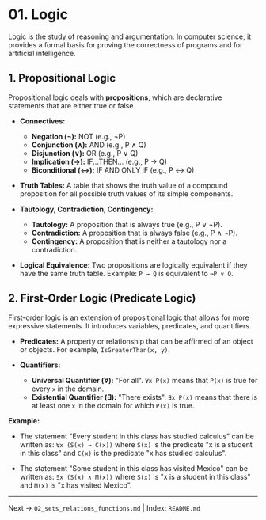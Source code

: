 # 01. Logic

Logic is the study of reasoning and argumentation. In computer science, it provides a formal basis for proving the correctness of programs and for artificial intelligence.

## 1. Propositional Logic
Propositional logic deals with **propositions**, which are declarative statements that are either true or false.

- **Connectives:**
  - **Negation (¬):** NOT (e.g., ¬P)
  - **Conjunction (∧):** AND (e.g., P ∧ Q)
  - **Disjunction (∨):** OR (e.g., P ∨ Q)
  - **Implication (→):** IF...THEN... (e.g., P → Q)
  - **Biconditional (↔):** IF AND ONLY IF (e.g., P ↔ Q)

- **Truth Tables:** A table that shows the truth value of a compound proposition for all possible truth values of its simple components.

- **Tautology, Contradiction, Contingency:**
  - **Tautology:** A proposition that is always true (e.g., P ∨ ¬P).
  - **Contradiction:** A proposition that is always false (e.g., P ∧ ¬P).
  - **Contingency:** A proposition that is neither a tautology nor a contradiction.

- **Logical Equivalence:** Two propositions are logically equivalent if they have the same truth table. Example: `P → Q` is equivalent to `¬P ∨ Q`.

## 2. First-Order Logic (Predicate Logic)
First-order logic is an extension of propositional logic that allows for more expressive statements. It introduces variables, predicates, and quantifiers.

- **Predicates:** A property or relationship that can be affirmed of an object or objects. For example, `IsGreaterThan(x, y)`.

- **Quantifiers:**
  - **Universal Quantifier (∀):** "For all". `∀x P(x)` means that `P(x)` is true for every `x` in the domain.
  - **Existential Quantifier (∃):** "There exists". `∃x P(x)` means that there is at least one `x` in the domain for which `P(x)` is true.

**Example:**
- The statement "Every student in this class has studied calculus" can be written as:
  `∀x (S(x) → C(x))`
  where `S(x)` is the predicate "x is a student in this class" and `C(x)` is the predicate "x has studied calculus".

- The statement "Some student in this class has visited Mexico" can be written as:
  `∃x (S(x) ∧ M(x))`
  where `S(x)` is "x is a student in this class" and `M(x)` is "x has visited Mexico".

---
Next → `02_sets_relations_functions.md` | Index: `README.md`
